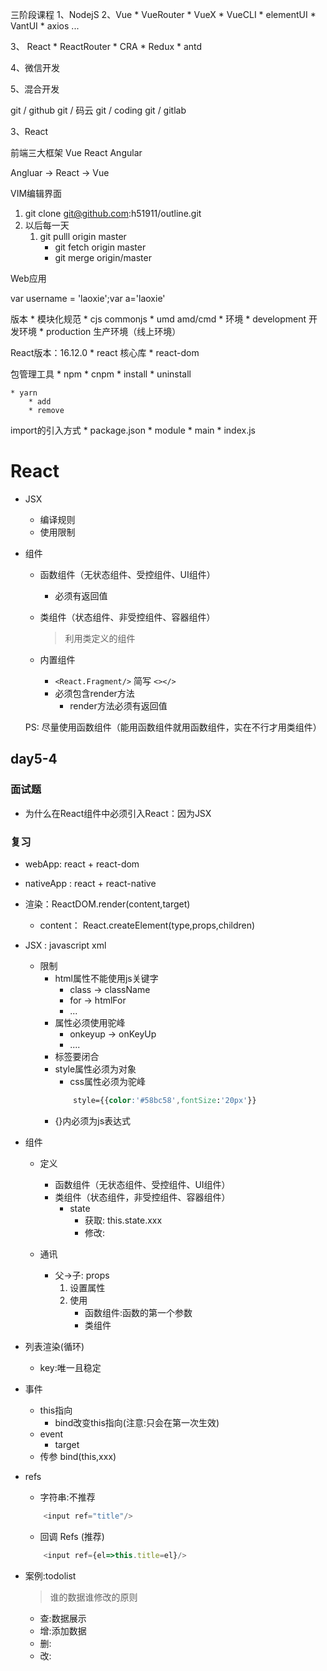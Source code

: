 三阶段课程
1、NodejS
2、Vue
    * VueRouter
    * VueX
    * VueCLI
    * elementUI
    * VantUI
    * axios
    ...

3、 React
    * ReactRouter
    * CRA
    * Redux
    * antd

4、微信开发

5、混合开发


git / github
git / 码云
git / coding
git / gitlab

3、React

前端三大框架
Vue React Angular

Angluar -> React -> Vue


VIM编辑界面


1. git clone git@github.com:h51911/outline.git
2. 以后每一天
    1. git pulll origin master
        * git fetch origin master
        * git merge origin/master


Web应用

var username = 'laoxie';var a='laoxie'

版本
    * 模块化规范
        * cjs   commonjs
        * umd   amd/cmd
    * 环境
        * development   开发环境
        * production    生产环境（线上环境）

React版本：16.12.0
    * react 核心库
    * react-dom

包管理工具
    * npm
    * cnpm
        * install
        * uninstall

    * yarn
        * add
        * remove


import的引入方式
    * package.json
        * module
        * main
    * index.js

# React

* JSX
    * 编译规则
    * 使用限制
* 组件
    * 函数组件（无状态组件、受控组件、UI组件）
        * 必须有返回值
        
    * 类组件（状态组件、非受控组件、容器组件）
        > 利用类定义的组件
        

    * 内置组件
        * `<React.Fragment/>` 简写 `<></>`
        * 必须包含render方法
            * render方法必须有返回值


    PS: 尽量使用函数组件（能用函数组件就用函数组件，实在不行才用类组件）


## day5-4

### 面试题
* 为什么在React组件中必须引入React：因为JSX

### 复习
* webApp: react + react-dom
* nativeApp : react + react-native

* 渲染：ReactDOM.render(content,target)
    * content： React.createElement(type,props,children)
* JSX : javascript xml
    * 限制
        * html属性不能使用js关键字
            * class -> className
            * for   -> htmlFor
            * ...
        * 属性必须使用驼峰
            * onkeyup -> onKeyUp
            * ....
        * 标签要闭合
        * style属性必须为对象
            * css属性必须为驼峰
            ```css
                style={{color:'#58bc58',fontSize:'20px'}}
            ```
        * {}内必须为js表达式

* 组件
    * 定义
        * 函数组件（无状态组件、受控组件、UI组件）
        * 类组件（状态组件，非受控组件、容器组件）
            * state
                * 获取: this.state.xxx
                * 修改:

    * 通讯
        * 父->子: props
            1. 设置属性
            2. 使用
                * 函数组件:函数的第一个参数
                * 类组件


* 列表渲染(循环)
    * key:唯一且稳定
* 事件
    * this指向
        * bind改变this指向(注意:只会在第一次生效)
    * event
        * target
    * 传参
        bind(this,xxx)
* refs
    * 字符串:不推荐
    ```js
        <input ref="title"/>
    ```
    * 回调 Refs (推荐)
    ```js
        <input ref={el=>this.title=el}/>
    ```

* 案例:todolist
    > 谁的数据谁修改的原则
    * 查:数据展示
    * 增:添加数据
    * 删:
    * 改:
